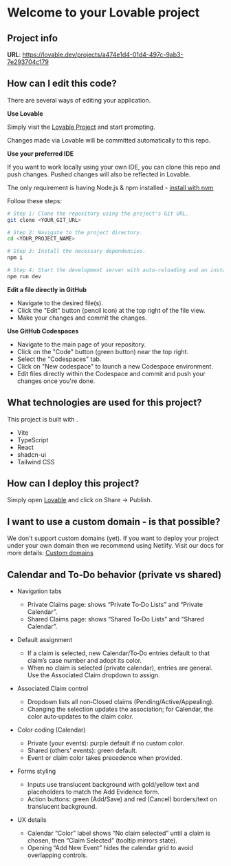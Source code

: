# Welcome to your Lovable project

## Project info

**URL**: https://lovable.dev/projects/a474e1d4-01d4-497c-9ab3-7e293704c179

## How can I edit this code?

There are several ways of editing your application.

**Use Lovable**

Simply visit the [Lovable Project](https://lovable.dev/projects/a474e1d4-01d4-497c-9ab3-7e293704c179) and start prompting.

Changes made via Lovable will be committed automatically to this repo.

**Use your preferred IDE**

If you want to work locally using your own IDE, you can clone this repo and push changes. Pushed changes will also be reflected in Lovable.

The only requirement is having Node.js & npm installed - [install with nvm](https://github.com/nvm-sh/nvm#installing-and-updating)

Follow these steps:

```sh
# Step 1: Clone the repository using the project's Git URL.
git clone <YOUR_GIT_URL>

# Step 2: Navigate to the project directory.
cd <YOUR_PROJECT_NAME>

# Step 3: Install the necessary dependencies.
npm i

# Step 4: Start the development server with auto-reloading and an instant preview.
npm run dev
```

**Edit a file directly in GitHub**

- Navigate to the desired file(s).
- Click the "Edit" button (pencil icon) at the top right of the file view.
- Make your changes and commit the changes.

**Use GitHub Codespaces**

- Navigate to the main page of your repository.
- Click on the "Code" button (green button) near the top right.
- Select the "Codespaces" tab.
- Click on "New codespace" to launch a new Codespace environment.
- Edit files directly within the Codespace and commit and push your changes once you're done.

## What technologies are used for this project?

This project is built with .

- Vite
- TypeScript
- React
- shadcn-ui
- Tailwind CSS

## How can I deploy this project?

Simply open [Lovable](https://lovable.dev/projects/a474e1d4-01d4-497c-9ab3-7e293704c179) and click on Share -> Publish.

## I want to use a custom domain - is that possible?

We don't support custom domains (yet). If you want to deploy your project under your own domain then we recommend using Netlify. Visit our docs for more details: [Custom domains](https://docs.lovable.dev/tips-tricks/custom-domain/)

## Calendar and To‑Do behavior (private vs shared)

- Navigation tabs
  - Private Claims page: shows “Private To‑Do Lists” and “Private Calendar”.
  - Shared Claims page: shows “Shared To‑Do Lists” and “Shared Calendar”.

- Default assignment
  - If a claim is selected, new Calendar/To‑Do entries default to that claim’s case number and adopt its color.
  - When no claim is selected (private calendar), entries are general. Use the Associated Claim dropdown to assign.

- Associated Claim control
  - Dropdown lists all non‑Closed claims (Pending/Active/Appealing).
  - Changing the selection updates the association; for Calendar, the color auto‑updates to the claim color.

- Color coding (Calendar)
  - Private (your events): purple default if no custom color.
  - Shared (others’ events): green default.
  - Event or claim color takes precedence when provided.

- Forms styling
  - Inputs use translucent background with gold/yellow text and placeholders to match the Add Evidence form.
  - Action buttons: green (Add/Save) and red (Cancel) borders/text on translucent background.

- UX details
  - Calendar “Color” label shows “No claim selected” until a claim is chosen, then “Claim Selected” (tooltip mirrors state).
  - Opening “Add New Event” hides the calendar grid to avoid overlapping controls.

